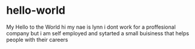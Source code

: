 # hello-world
My Hello to the World
hi my nae is lynn i dont work for a proffesional company but i am self employed and sytarted a small buisiness that helps people with their careers 
